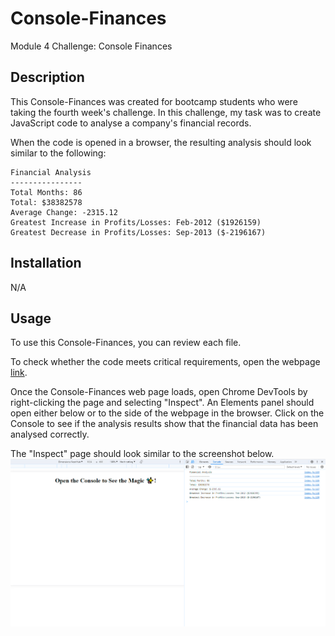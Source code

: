 # Console-Finances
Module 4 Challenge: Console Finances

## Description 

This Console-Finances was created for bootcamp students who were taking the fourth week's challenge. In this challenge, my task was to create JavaScript code to analyse a company's financial records.

When the code is opened in a browser, the resulting analysis should look similar to the following:

  ```text
  Financial Analysis 
  ----------------
  Total Months: 86
  Total: $38382578
  Average Change: -2315.12
  Greatest Increase in Profits/Losses: Feb-2012 ($1926159)
  Greatest Decrease in Profits/Losses: Sep-2013 ($-2196167)
  ```

## Installation

N/A

## Usage 

To use this Console-Finances,  you can review each file. 

To check whether the code meets critical requirements, open the webpage [link](https://qingh2o.github.io/Console-Finances/). 

Once the Console-Finances web page loads, open Chrome DevTools by right-clicking the page and selecting "Inspect". An Elements panel should open either below or to the side of the webpage in the browser. Click on the Console to see if the analysis results show that the financial data has been analysed correctly.

The "Inspect" page should look similar to the screenshot below.
![Page With Chrome DevTools Screenshot](./images/page-dev.png)
